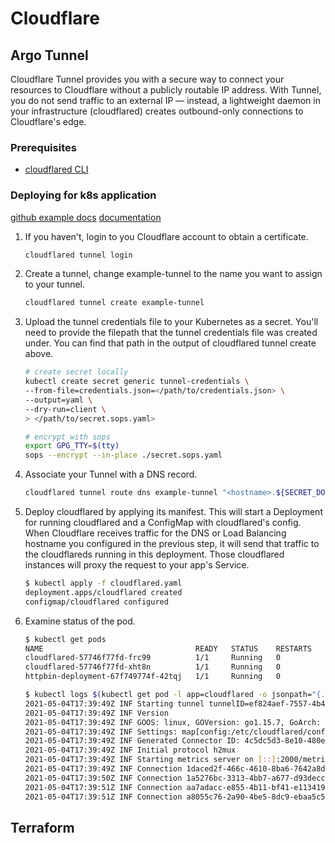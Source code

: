 # Cloudflare

## Argo Tunnel

Cloudflare Tunnel provides you with a secure way to connect your resources to Cloudflare
without a publicly routable IP address. With Tunnel, you do not send traffic to an external IP —
instead, a lightweight daemon in your infrastructure (cloudflared) creates outbound-only
connections to Cloudflare's edge.

### Prerequisites

- [cloudflared CLI](https://developers.cloudflare.com/cloudflare-one/connections/connect-apps/install-and-setup/tunnel-guide#1-download-and-install-cloudflared)

### Deploying for k8s application

[github example docs](https://github.com/cloudflare/argo-tunnel-examples/tree/master/named-tunnel-k8s)
[documentation](https://developers.cloudflare.com/cloudflare-one/tutorials/many-cfd-one-tunnel#deploy-cloudflared)

1. If you haven't, login to you Cloudflare account to obtain a certificate.

   ```sh
   cloudflared tunnel login
   ```

2. Create a tunnel, change example-tunnel to the name you want to assign to your tunnel.

   ```sh
   cloudflared tunnel create example-tunnel
   ```

3. Upload the tunnel credentials file to your Kubernetes as a secret. You'll need to provide the filepath
   that the tunnel credentials file was created under.
   You can find that path in the output of cloudflared tunnel create above.

   ```sh
   # create secret locally
   kubectl create secret generic tunnel-credentials \
   --from-file=credentials.json=</path/to/credentials.json> \
   --output=yaml \
   --dry-run=client \
   > </path/to/secret.sops.yaml>

   # encrypt with sops
   export GPG_TTY=$(tty)
   sops --encrypt --in-place ./secret.sops.yaml
   ```

4. Associate your Tunnel with a DNS record.

   ```sh
   cloudflared tunnel route dns example-tunnel "<hostname>.${SECRET_DOMAIN}"
   ```

5. Deploy cloudflared by applying its manifest.
   This will start a Deployment for running cloudflared and a ConfigMap with cloudflared's config.
   When Cloudflare receives traffic for the DNS or Load Balancing hostname you configured in the previous step,
   it will send that traffic to the cloudflareds running in this deployment.
   Those cloudflared instances will proxy the request to your app's Service.

   ```sh
   $ kubectl apply -f cloudflared.yaml
   deployment.apps/cloudflared created
   configmap/cloudflared configured
   ```

6. Examine status of the pod.

   <!-- markdownlint-disable -->
   ```sh
   $ kubectl get pods
   NAME                                  READY   STATUS    RESTARTS   AGE
   cloudflared-57746f77fd-frc99          1/1     Running   0          12m
   cloudflared-57746f77fd-xht8n          1/1     Running   0          12m
   httpbin-deployment-67f749774f-42tqj   1/1     Running   0          20h

   $ kubectl logs $(kubectl get pod -l app=cloudflared -o jsonpath="{.items[0].metadata.name}")
   2021-05-04T17:39:49Z INF Starting tunnel tunnelID=ef824aef-7557-4b41-a398-4684585177ad
   2021-05-04T17:39:49Z INF Version
   2021-05-04T17:39:49Z INF GOOS: linux, GOVersion: go1.15.7, GoArch: amd64
   2021-05-04T17:39:49Z INF Settings: map[config:/etc/cloudflared/config/config.yaml cred-file:/etc/cloudflared/creds/credentials.json credentials-file:/etc/cloudflared/creds/credentials.json metrics:0.0.0.0:2000 no-autoupdate:true]
   2021-05-04T17:39:49Z INF Generated Connector ID: 4c5dc5d3-8e10-480e-ac74-e385e591553e
   2021-05-04T17:39:49Z INF Initial protocol h2mux
   2021-05-04T17:39:49Z INF Starting metrics server on [::]:2000/metrics
   2021-05-04T17:39:49Z INF Connection 1daced2f-466c-4610-8ba6-7642a8ddec68 registered connIndex=0 location=MCI
   2021-05-04T17:39:50Z INF Connection 1a5276bc-3313-4bb7-a677-d93deccab24f registered connIndex=1 location=DFW
   2021-05-04T17:39:51Z INF Connection aa7adacc-e855-4b11-bf41-e113419b7ef4 registered connIndex=2 location=MCI
   2021-05-04T17:39:51Z INF Connection a8055c76-2a90-4be5-8dc9-ebaa5c58fb5f registered connIndex=3 location=DFW
   ```
<!-- markdownlint-enable -->

## Terraform
